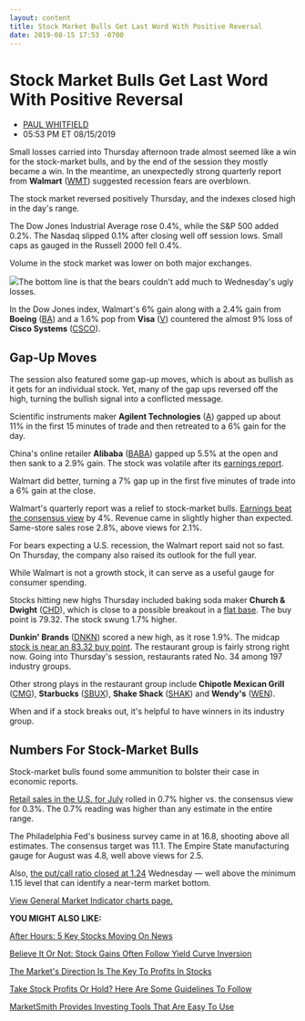 ```yaml
---
layout: content
title: Stock Market Bulls Get Last Word With Positive Reversal
date: 2019-08-15 17:53 -0700
---
```



Stock Market Bulls Get Last Word With Positive Reversal
========================================================




* [PAUL WHITFIELD](https://www.investors.com/author/whitfieldp/ "Posts by PAUL WHITFIELD")
* 05:53 PM ET 08/15/2019




Small losses carried into Thursday afternoon trade almost seemed like a win for the stock-market bulls, and by the end of the session they mostly became a win. In the meantime, an unexpectedly strong quarterly report from **Walmart** ([WMT](https://research.investors.com/quote.aspx?symbol=WMT)) suggested recession fears are overblown.




The stock market reversed positively Thursday, and the indexes closed high in the day's range.


The Dow Jones Industrial Average rose 0.4%, while the S&P 500 added 0.2%. The Nasdaq slipped 0.1% after closing well off session lows. Small caps as gauged in the Russell 2000 fell 0.4%.


Volume in the stock market was lower on both major exchanges.


![](https://www.investors.com/wp-content/uploads/2019/08/MP081919-274x300.jpg)The bottom line is that the bears couldn't add much to Wednesday's ugly losses.


In the Dow Jones index, Walmart's 6% gain along with a 2.4% gain from **Boeing** ([BA](https://research.investors.com/quote.aspx?symbol=BA)) and a 1.6% pop from **Visa** ([V](https://research.investors.com/quote.aspx?symbol=V)) countered the almost 9% loss of **Cisco Systems** ([CSCO](https://research.investors.com/quote.aspx?symbol=CSCO)).


Gap-Up Moves
------------


The session also featured some gap-up moves, which is about as bullish as it gets for an individual stock. Yet, many of the gap ups reversed off the high, turning the bullish signal into a conflicted message.


Scientific instruments maker **Agilent Technologies** ([A](https://research.investors.com/quote.aspx?symbol=A)) gapped up about 11% in the first 15 minutes of trade and then retreated to a 6% gain for the day.


China's online retailer **Alibaba** ([BABA](https://research.investors.com/quote.aspx?symbol=BABA)) gapped up 5.5% at the open and then sank to a 2.9% gain. The stock was volatile after its [earnings report](https://www.investors.com/news/technology/alibaba-earnings-q1-2020-alibaba-stock/).


Walmart did better, turning a 7% gap up in the first five minutes of trade into a 6% gain at the close.



Walmart's quarterly report was a relief to stock-market bulls. [Earnings beat the consensus view](https://www.investors.com/news/walmart-earnings-q2-2019-walmart-stock-dow-jones/) by 4%. Revenue came in slightly higher than expected. Same-store sales rose 2.8%, above views for 2.1%.


For bears expecting a U.S. recession, the Walmart report said not so fast. On Thursday, the company also raised its outlook for the full year.


While Walmart is not a growth stock, it can serve as a useful gauge for consumer spending.


Stocks hitting new highs Thursday included baking soda maker **Church & Dwight** ([CHD](https://research.investors.com/quote.aspx?symbol=CHD)), which is close to a possible breakout in a [flat base](https://www.investors.com/how-to-invest/investors-corner/chart-patterns-101-in-a-flat-base-dull-trade-can-be-positive-action/). The buy point is 79.32. The stock swung 1.7% higher.


**Dunkin' Brands** ([DNKN](https://research.investors.com/quote.aspx?symbol=DNKN)) scored a new high, as it rose 1.9%. The midcap [stock is near an 83.32 buy point](https://www.investors.com/research/ibd-stock-of-the-day/dunkin-brands-stock-buy-point/). The restaurant group is fairly strong right now. Going into Thursday's session, restaurants rated No. 34 among 197 industry groups.


Other strong plays in the restaurant group include **Chipotle Mexican Grill** ([CMG](https://research.investors.com/quote.aspx?symbol=CMG)), **Starbucks** ([SBUX](https://research.investors.com/quote.aspx?symbol=SBUX)), **Shake Shack** ([SHAK](https://research.investors.com/quote.aspx?symbol=SHAK)) and **Wendy's** ([WEN](https://research.investors.com/quote.aspx?symbol=WEN)).


When and if a stock breaks out, it's helpful to have winners in its industry group.


Numbers For Stock-Market Bulls
------------------------------


Stock-market bulls found some ammunition to bolster their case in economic reports.


[Retail sales in the U.S. for July](https://www.investors.com/news/economy/retail-sales-economic-growth/) rolled in 0.7% higher vs. the consensus view for 0.3%. The 0.7% reading was higher than any estimate in the entire range.


The Philadelphia Fed's business survey came in at 16.8, shooting above all estimates. The consensus target was 11.1. The Empire State manufacturing gauge for August was 4.8, well above views for 2.5.


Also, [the put/call ratio closed at 1.24](https://www.investors.com/market-trend/stock-market-today/stock-market-bears-lose-put-call-bottom/) Wednesday — well above the minimum 1.15 level that can identify a near-term market bottom.


[View General Market Indicator charts page.](https://www.investors.com/wp-content/uploads/2019/08/IBD1508152622GMI2.pdf)


**YOU MIGHT ALSO LIKE:**


[After Hours: 5 Key Stocks Moving On News](https://www.investors.com/market-trend/stock-market-today/dow-jones-futures-worst-stock-market-rally-nvidia-applied-materials-amd-ge/)


[Believe It Or Not: Stock Gains Often Follow Yield Curve Inversion](https://www.investors.com/how-to-invest/investors-corner/yield-curve-stock-market/)


[The Market's Direction Is The Key To Profits In Stocks](https://www.investors.com/how-to-invest/investors-corner/the-m-in-can-slim-why-market-direction-is-key-to-winning-in-stocks/)


[Take Stock Profits Or Hold? Here Are Some Guidelines To Follow](https://www.investors.com/how-to-invest/investors-corner/sell-and-take-profits-or-hold-here-are-several-guidelines-to-follow/)


[MarketSmith Provides Investing Tools That Are Easy To Use](https://marketsmith.investors.com/?src=A012BF)


 




